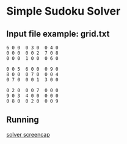 # Simple Sudoku Solver

## Input file example: grid.txt

```
6 0 0  0 3 0  0 4 0
0 0 0  0 0 2  7 0 8
0 0 0  1 0 0  0 6 0

0 0 5  6 0 0  0 9 0
8 0 0  0 7 0  0 0 4
0 7 0  0 0 1  3 0 0

0 2 0  0 0 7  0 0 0
9 0 3  4 0 0  0 0 0
0 8 0  0 2 0  0 0 9
```

## Running

[solver screencap](images/screenshot.png)

